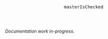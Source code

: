 <div align="center">
  <pre>masterIsChecked</pre>
</div>

<br />
<br />

_Documentation work in-progress._
